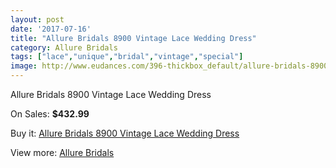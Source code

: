 ```yaml
---
layout: post
date: '2017-07-16'
title: "Allure Bridals 8900 Vintage Lace Wedding Dress"
category: Allure Bridals
tags: ["lace","unique","bridal","vintage","special"]
image: http://www.eudances.com/396-thickbox_default/allure-bridals-8900-vintage-lace-wedding-dress.jpg
---
```

Allure Bridals 8900 Vintage Lace Wedding Dress

On Sales: **$432.99**
<a href="https://www.eudances.com/en/allure-bridals/122-allure-bridals-8900-vintage-lace-wedding-dress.html"><amp-img layout="responsive" width="600" height="600" src="//www.eudances.com/396-thickbox_default/allure-bridals-8900-vintage-lace-wedding-dress.jpg" alt="Allure Bridals 8900 Vintage Lace Wedding Dress 0" /></a>
<a href="https://www.eudances.com/en/allure-bridals/122-allure-bridals-8900-vintage-lace-wedding-dress.html"><amp-img layout="responsive" width="600" height="600" src="//www.eudances.com/399-thickbox_default/allure-bridals-8900-vintage-lace-wedding-dress.jpg" alt="Allure Bridals 8900 Vintage Lace Wedding Dress 1" /></a>
<a href="https://www.eudances.com/en/allure-bridals/122-allure-bridals-8900-vintage-lace-wedding-dress.html"><amp-img layout="responsive" width="600" height="600" src="//www.eudances.com/398-thickbox_default/allure-bridals-8900-vintage-lace-wedding-dress.jpg" alt="Allure Bridals 8900 Vintage Lace Wedding Dress 2" /></a>
<a href="https://www.eudances.com/en/allure-bridals/122-allure-bridals-8900-vintage-lace-wedding-dress.html"><amp-img layout="responsive" width="600" height="600" src="//www.eudances.com/397-thickbox_default/allure-bridals-8900-vintage-lace-wedding-dress.jpg" alt="Allure Bridals 8900 Vintage Lace Wedding Dress 3" /></a>

Buy it: [Allure Bridals 8900 Vintage Lace Wedding Dress](https://www.eudances.com/en/allure-bridals/122-allure-bridals-8900-vintage-lace-wedding-dress.html "Allure Bridals 8900 Vintage Lace Wedding Dress")

View more: [Allure Bridals](https://www.eudances.com/en/2-allure-bridals "Allure Bridals")